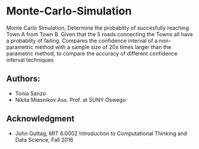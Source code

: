 # Monte-Carlo-Simulation
Monte Carlo Simulation, Determine the probablity of succesfully reaching Town A from Town B. Given that the 5 roads connecting the Towns all have a probablity of failing. Compares the confidence interval of a non-parametric method with a sample size of 20x times larger than the parametric method, to compare the accuracy of different confidence interval techniques

## Authors:
* Tonia Sanzo
* Nikita Miasnikov Ass. Prof. at SUNY Oswego

## Acknowledgment
* John Guttag, MIT 6.0002 Introduction to Computational Thinking and Data Science, Fall 2016
